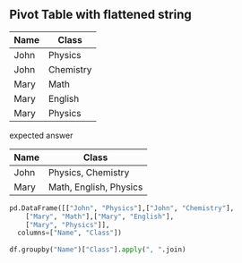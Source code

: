 ## Pivot Table with flattened string

Name | Class
-----|------
John | Physics
John | Chemistry
Mary | Math
Mary | English
Mary | Physics

expected answer

Name | Class
-----|--------
John | Physics, Chemistry
Mary | Math, English, Physics

```python
pd.DataFrame([["John", "Physics"],["John", "Chemistry"], 
    ["Mary", "Math"],["Mary", "English"], 
    ["Mary", "Physics"]], 
  columns=["Name", "Class"])
  
df.groupby("Name")["Class"].apply(", ".join)

